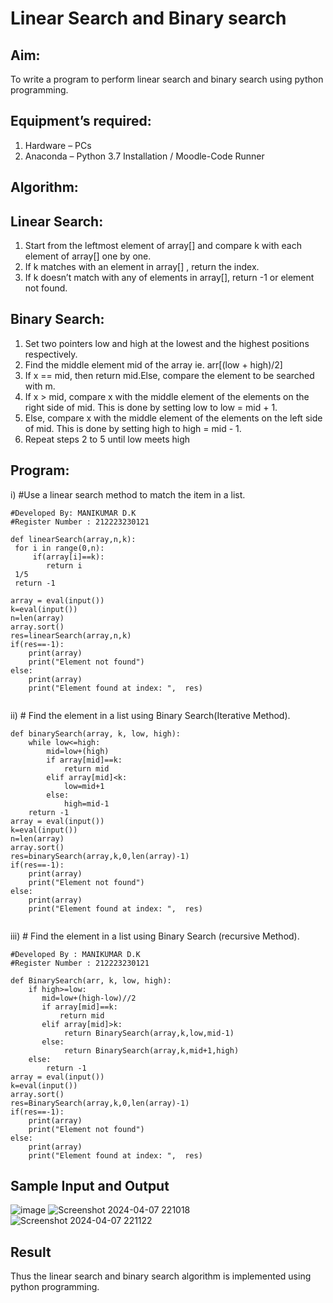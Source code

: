 # Linear Search and Binary search
## Aim:
To write a program to perform linear search and binary search using python programming.
## Equipment’s required:
1.	Hardware – PCs
2.	Anaconda – Python 3.7 Installation / Moodle-Code Runner
## Algorithm:
## Linear Search:
1.	Start from the leftmost element of array[] and compare k with each element of array[] one by one.
2.	If k matches with an element in array[] , return the index.
3.	If k doesn’t match with any of elements in array[], return -1 or element not found.
## Binary Search:
1.	Set two pointers low and high at the lowest and the highest positions respectively.
2.	Find the middle element mid of the array ie. arr[(low + high)/2]
3.	If x == mid, then return mid.Else, compare the element to be searched with m.
4.	If x > mid, compare x with the middle element of the elements on the right side of mid. This is done by setting low to low = mid + 1.
5.	Else, compare x with the middle element of the elements on the left side of mid. This is done by setting high to high = mid - 1.
6.	Repeat steps 2 to 5 until low meets high
## Program:
i)	#Use a linear search method to match the item in a list.
```
#Developed By: MANIKUMAR D.K
#Register Number : 212223230121

def linearSearch(array,n,k):
 for i in range(0,n):
     if(array[i]==k):
        return i
 1/5
 return -1
    
array = eval(input())
k=eval(input())
n=len(array)
array.sort()
res=linearSearch(array,n,k)
if(res==-1):
    print(array)
    print("Element not found")
else:
    print(array)
    print("Element found at index: ",  res)


```

ii)	# Find the element in a list using Binary Search(Iterative Method).
```
def binarySearch(array, k, low, high):
    while low<=high:
        mid=low+(high)
        if array[mid]==k:
            return mid
        elif array[mid]<k:
            low=mid+1
        else:
            high=mid-1
    return -1
array = eval(input())
k=eval(input())
n=len(array)
array.sort()
res=binarySearch(array,k,0,len(array)-1)
if(res==-1):
    print(array)
    print("Element not found")
else:
    print(array)
    print("Element found at index: ",  res)


```
iii)	# Find the element in a list using Binary Search (recursive Method).
```
#Developed By : MANIKUMAR D.K
#Register Number : 212223230121

def BinarySearch(arr, k, low, high):
    if high>=low:
       mid=low+(high-low)//2
       if array[mid]==k:
           return mid
       elif array[mid]>k:
            return BinarySearch(array,k,low,mid-1)
       else:
            return BinarySearch(array,k,mid+1,high)
    else:
        return -1
array = eval(input())
k=eval(input())
array.sort()
res=BinarySearch(array,k,0,len(array)-1)
if(res==-1):
    print(array)
    print("Element not found")
else:
    print(array)
    print("Element found at index: ",  res)

```
## Sample Input and Output
![image](https://github.com/MANIKUMARDK/Search-Algorithms/assets/147215581/a9377217-5b7c-4e19-a2de-f458d35fd651)
![Screenshot 2024-04-07 221018](https://github.com/MANIKUMARDK/Search-Algorithms/assets/147215581/edc997b5-decd-4409-9109-8635cfff60df)
![Screenshot 2024-04-07 221122](https://github.com/MANIKUMARDK/Search-Algorithms/assets/147215581/1b8d1818-4f75-4704-9648-5446ecac5eb0)









## Result
Thus the linear search and binary search algorithm is implemented using python programming.
